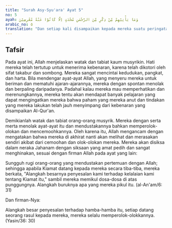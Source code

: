 ```yaml
---
title: "Surah Asy-Syu'ara' Ayat 5"
no: 5
ayah: وَمَا يَأْتِيْهِمْ مِّنْ ذِكْرٍ مِّنَ الرَّحْمٰنِ مُحْدَثٍ اِلَّا كَانُوْا عَنْهُ مُعْرِضِيْنَ 
arabic_no: ٥
translation: "Dan setiap kali disampaikan kepada mereka suatu peringatan baru (ayat Al-Qur'an yang diturunkan) dari Tuhan Yang Maha Pengasih, mereka selalu berpaling darinya."
---
```


## Tafsir

Pada ayat ini, Allah menjelaskan watak dan tabiat kaum musyrikin. Hati mereka telah tertutup untuk menerima kebenaran, karena telah dikotori oleh sifat takabur dan sombong. Mereka sangat mencintai kedudukan, pangkat, dan harta. Bila mendengar ayat-ayat Allah, yang menyeru mereka untuk beriman dan mematuhi ajaran-ajarannya, mereka dengan spontan menolak dan berpaling daripadanya. Padahal kalau mereka mau memperhatikan dan merenungkannya, mereka tentu akan mendapat banyak pelajaran yang dapat mengingatkan mereka bahwa paham yang mereka anut dan tindakan yang mereka lakukan telah jauh menyimpang dari kebenaran yang disampaikan Al-Qur'an. 

Demikianlah watak dan tabiat orang-orang musyrik. Mereka dengan serta merta menolak ayat-ayat itu dan mendustakannya bahkan memperolok-olokan dan mencemoohkannya. Oleh karena itu, Allah mengancam dengan mengatakan bahwa mereka di akhirat nanti akan melihat dan merasakan sendiri akibat dari cemoohan dan olok-olokan mereka. Mereka akan disiksa dalam neraka Jahanam dengan siksaan yang amat pedih dan sangat menghinakan, sesuai dengan firman Allah pada ayat yang lain:

Sungguh rugi orang-orang yang mendustakan pertemuan dengan Allah; sehingga apabila Kiamat datang kepada mereka secara tiba-tiba, mereka berkata, "Alangkah besarnya penyesalan kami terhadap kelalaian kami tentang Kiamat itu," sambil mereka memikul dosa-dosa di atas punggungnya. Alangkah buruknya apa yang mereka pikul itu. (al-An'am/6: 31)

Dan firman-Nya:

Alangkah besar penyesalan terhadap hamba-hamba itu, setiap datang seorang rasul kepada mereka, mereka selalu memperolok-olokkannya. (Yasin/36: 30)